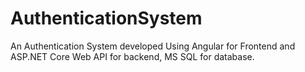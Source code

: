 # AuthenticationSystem


An Authentication System developed Using Angular for Frontend and ASP.NET Core Web API for backend, MS SQL for database.

